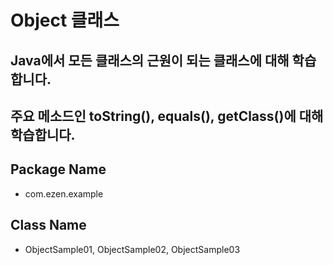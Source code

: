 # Object 클래스
## Java에서 모든 클래스의 근원이 되는 클래스에 대해 학습합니다.
## 주요 메소드인 toString(), equals(), getClass()에 대해 학습합니다.
## Package Name
* com.ezen.example
## Class Name
* ObjectSample01, ObjectSample02, ObjectSample03
